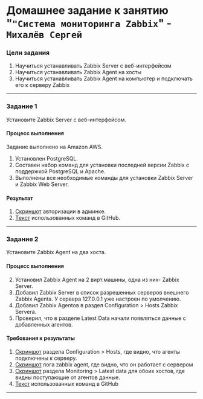 # Домашнее задание к занятию "`"Система мониторинга Zabbix`" - `Михалёв Сергей`

### Цели задания
1. Научиться устанавливать Zabbix Server c веб-интерфейсом
2. Научиться устанавливать Zabbix Agent на хосты
3. Научиться устанавливать Zabbix Agent на компьютер и подключать его к серверу Zabbix

---

### Задание 1 

Установите Zabbix Server с веб-интерфейсом.

#### Процесс выполнения
Задание выполнено на Amazon AWS.
1.  Установлен PostgreSQL.
2. Составен набор команд для установки последней версии Zabbix с поддержкой PostgreSQL и Apache.
3. Выполнены все необходимые команды для установки Zabbix Server и Zabbix Web Server.

#### Результат 
1. [Cкриншот](https://drive.google.com/file/d/11JCOTpmhFssoPbbOXnbClTCtCAFgWGYD/view?usp=sharing) авторизации в админке.
2. [Tекст](https://drive.google.com/file/d/11LcE96Nyya__BpNaq1HgyWerRdz3wAfO/view?usp=sharing) использованных команд в GitHub.

---

### Задание 2 

Установите Zabbix Agent на два хоста.

#### Процесс выполнения
2. Установил Zabbix Agent на 2 вирт.машины, одна из них- Zabbix Server.
3. Добавил Zabbix Server в список разрешенных серверов внешнего Zabbix Agentа. У сервера 127.0.0.1 уже настроен по умолчению.
4. Добавил Zabbix Agentов в раздел Configuration > Hosts Zabbix Servera.
5. Проверил, что в разделе Latest Data начали появляться данные с добавленных агентов.

#### Требования к результаты 
1. [Скриншот](https://drive.google.com/file/d/11NazFX0ms3mR7BYkl377G3z9z6rl-6dm/view?usp=sharing) раздела Configuration > Hosts, где видно, что агенты подключены к серверу.
2. [Cкриншот](https://drive.google.com/file/d/11TQ3H_GSU7SPg0MCyqmH5lgCOHEZNdb0/view?usp=sharing) лога zabbix agent, где видно, что он работает с сервером
3. [Скриншот](https://drive.google.com/file/d/11TjbIcErNc1q_5wpZqNSy2ePMACFuH4t/view?usp=sharing) раздела Monitoring > Latest data для обоих хостов, где видны поступающие от агентов данные.
4. [Текст](https://drive.google.com/file/d/11Wn8KAKSgFf56rzJyh84BzYyVqhHCn2q/view?usp=sharing) использованных команд в GitHub

---
